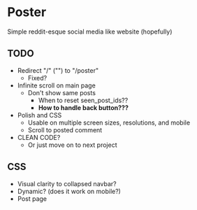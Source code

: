 # Poster

Simple reddit-esque social media like website (hopefully)

## TODO

- Redirect "/" ("") to "/poster"
    - Fixed?
- Infinite scroll on main page
    - Don't show same posts
        - When to reset seen_post_ids??
        - **How to handle back button???**
- Polish and CSS
    - Usable on multiple screen sizes, resolutions, and mobile
    - Scroll to posted comment
- CLEAN CODE?
    - Or just move on to next project

## CSS

- Visual clarity to collapsed navbar?
- Dynamic? (does it work on mobile?)
- Post page